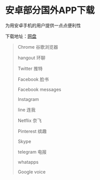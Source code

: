 # 安卓部分国外APP下载

为用安卓手机的用户提供一点点便利性

下载地址：[网盘](https://pan.ututools.com/onedrivepublic/%E8%BD%AF%E4%BB%B6_Android/Android_%E5%9B%BD%E5%A4%96/)

> Chrome 谷歌浏览器
>
> hangout 环聊
>
> Twitter 推特
>
> Facebook 脸书
>
> Facebook messages
>
> Instagram 
>
> line 连我
>
> Netflix 奈飞
>
> Pinterest 缤趣
>
> Skype 
>
> telegram 电报
>
> whatapps 
>
> Google voice

